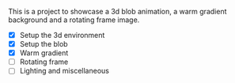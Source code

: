 This is a project to showcase a 3d blob animation, a warm gradient background
and a rotating frame image.

- [x] Setup the 3d environment
- [x] Setup the blob
- [x] Warm gradient
- [ ] Rotating frame
- [ ] Lighting and miscellaneous
